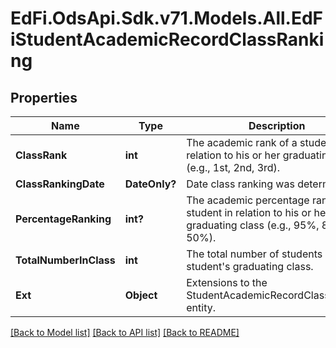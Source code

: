 # EdFi.OdsApi.Sdk.v71.Models.All.EdFiStudentAcademicRecordClassRanking

## Properties

Name | Type | Description | Notes
------------ | ------------- | ------------- | -------------
**ClassRank** | **int** | The academic rank of a student in relation to his or her graduating class (e.g., 1st, 2nd, 3rd). | 
**ClassRankingDate** | **DateOnly?** | Date class ranking was determined. | [optional] 
**PercentageRanking** | **int?** | The academic percentage rank of a student in relation to his or her graduating class (e.g., 95%, 80%, 50%). | [optional] 
**TotalNumberInClass** | **int** | The total number of students in the student&#39;s graduating class. | 
**Ext** | **Object** | Extensions to the StudentAcademicRecordClassRanking entity. | [optional] 

[[Back to Model list]](../README.md#documentation-for-models) [[Back to API list]](../README.md#documentation-for-api-endpoints) [[Back to README]](../README.md)

